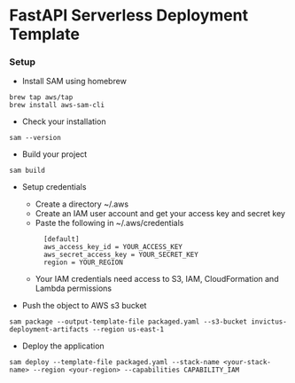 # FastAPI Serverless Deployment Template
 
### Setup

* Install SAM using homebrew

```shell
brew tap aws/tap
brew install aws-sam-cli
```

* Check your installation

```shell
sam --version
```

* Build your project

```shell
sam build
```

* Setup credentials

    * Create a directory ~/.aws
    * Create an IAM user account and get your access key and secret key
    * Paste the following in ~/.aws/credentials
      ```shell
        [default]
        aws_access_key_id = YOUR_ACCESS_KEY
        aws_secret_access_key = YOUR_SECRET_KEY
        region = YOUR_REGION
        ```
    * Your IAM credentials need access to S3, IAM, CloudFormation and Lambda permissions

* Push the object to AWS s3 bucket

```shell
sam package --output-template-file packaged.yaml --s3-bucket invictus-deployment-artifacts --region us-east-1
```

* Deploy the application

```shell
sam deploy --template-file packaged.yaml --stack-name <your-stack-name> --region <your-region> --capabilities CAPABILITY_IAM
```